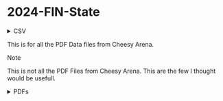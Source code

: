 # 2024-FIN-State

[comment]: <> (This is for the CSV Dropdown)
<details>

  <summary>CSV</summary>

  # CSV's

[comment]: <> (This is for the Team List Dropdown)
  <details>

  <summary>Team-List</summary>

  ## Team-List

  ```
  https://raw.githubusercontent.com/Cheesy-Arena-Data/2024-FIN-State/main/CSV/Teams.csv
  ```

  </details>

  [comment]: <> (This is for the FTA-Report Dropdown)
  <details>

  <summary>FTA-Report</summary>

  ## FTA Report

  ```
  https://raw.githubusercontent.com/Cheesy-Arena-Data/2024-FIN-State/main/CSV/FTA-Report.csv
  ```

  </details>

  [comment]: <> (This is for the Practice Match Schedule Dropdown)
  <details>

  <summary>Practice Match Schedule</summary>

  ## Practice Match Schedule

  ```
 https://raw.githubusercontent.com/Cheesy-Arena-Data/2024-FIN-State/main/CSV/Practice-Match-Schedule.csv
  ```

  </details>

  [comment]: <> (This is for the Qualification Match Schedule)
  <details>

  <summary>Qualification Match Schedule</summary>

  ## Qualification Match Schedule

  ```
  https://raw.githubusercontent.com/Cheesy-Arena-Data/2024-FIN-State/main/CSV/Qualification-Match-Schedule.csv
  ```

  </details>
  
</details>






This is for all the PDF Data files from Cheesy Arena. 
> [!NOTE]
> This is not all the PDF Files from Cheesy Arena. This are the few I thought would be usefull.
<details>

  <summary>PDFs</summary>

  # PDF

[Team List](PDF's/team-list.pdf)

[Connection Status](PDF's/teams.pdf)

[Practice Match Schedule](PDF's/practice.pdf)

[Qualification Match Schedule](PDF's/qualification.pdf)

</details>

